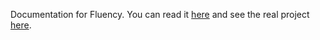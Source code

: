 Documentation for Fluency. You can read it [here](https://kansattica.github.io/) and see the real project [here](https://github.com/Kansattica/Fluency).
